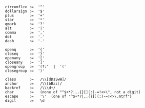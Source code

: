     circumflex :=  '^'
    dollarsign :=  '$'
    plus       :=  '+'
    star       :=  '*'
    qmark      :=  '?'
    alt        :=  '|'
    comma      :=  ','
    dot        :=  '.'
    dash       :=  '-'

    openq      :=  '{'
    closeq     :=  '}'
    openany    :=  '['
    closeany   :=  ']'
    opengroup  :=  '(?:'  |  '('
    closegroup :=  ')'
    
    class      :=   /\\[dDsSwW]/ 
    anchor     :=   /\\[bBaz]/
    backref    :=   /\\\d+/
    char       :=   (none of "^$+*?|,.{}[](:)-=!<>\", not a digit)
    escape     :=   '\'  (one of "^$+*?|,.{}[](:)-=!<>\.ntrf")
    digit      :=   \d

